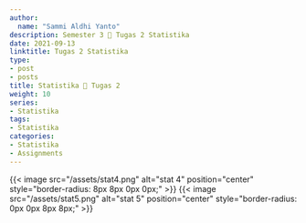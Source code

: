 ```yaml
---
author:
  name: "Sammi Aldhi Yanto"
description: Semester 3 📜 Tugas 2 Statistika
date: 2021-09-13
linktitle: Tugas 2 Statistika
type:
- post
- posts
title: Statistika 🎲 Tugas 2
weight: 10
series:
- Statistika
tags:
- Statistika
categories:
- Statistika
- Assignments
---
```


{{< image src="/assets/stat4.png" alt="stat 4" position="center" style="border-radius: 8px 8px 0px 0px;" >}}
{{< image src="/assets/stat5.png" alt="stat 5" position="center" style="border-radius: 0px 0px 8px 8px;" >}}

